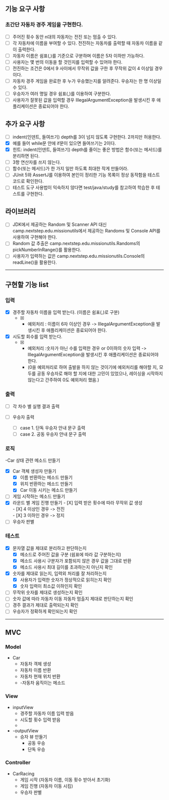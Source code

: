 ## 기능 요구 사항
### 초간단 자동차 경주 게임을 구현한다.

- [ ] 주어진 횟수 동안 n대의 자동차는 전진 또는 멈출 수 있다. <br>
- [ ] 각 자동차에 이름을 부여할 수 있다. 전진하는 자동차를 출력할 때 자동차 이름을 같이 출력한다.<br>
- [ ] 자동차 이름은 쉼표(,)를 기준으로 구분하며 이름은 5자 이하만 가능하다.<br>
- [ ] 사용자는 몇 번의 이동을 할 것인지를 입력할 수 있어야 한다.<br>
- [ ] 전진하는 조건은 0에서 9 사이에서 무작위 값을 구한 후 무작위 값이 4 이상일 경우이다.<br>
- [ ] 자동차 경주 게임을 완료한 후 누가 우승했는지를 알려준다. 우승자는 한 명 이상일 수 있다.<br>
- [ ] 우승자가 여러 명일 경우 쉼표(,)를 이용하여 구분한다.<br>
- [ ] 사용자가 잘못된 값을 입력할 경우 IllegalArgumentException을 발생시킨 후 애플리케이션은 종료되어야 한다.<br>

## 추가 요구 사항
- [ ] indent(인덴트, 들여쓰기) depth를 3이 넘지 않도록 구현한다. 2까지만 허용한다.<br>
- [X] 예를 들어 while문 안에 if문이 있으면 들여쓰기는 2이다.<br>
- [X] 힌트: indent(인덴트, 들여쓰기) depth를 줄이는 좋은 방법은 함수(또는 메서드)를 분리하면 된다.<br>
- [ ] 3항 연산자를 쓰지 않는다.<br>
- [ ] 함수(또는 메서드)가 한 가지 일만 하도록 최대한 작게 만들어라.<br>
- [ ] JUnit 5와 AssertJ를 이용하여 본인이 정리한 기능 목록이 정상 동작함을 테스트 코드로 확인한다.<br>
- [ ] 테스트 도구 사용법이 익숙하지 않다면 test/java/study를 참고하여 학습한 후 테스트를 구현한다.<br>

## 라이브러리
- [ ] JDK에서 제공하는 Random 및 Scanner API 대신 camp.nextstep.edu.missionutils에서 제공하는 Randoms 및 Console API를 사용하여 구현해야 한다.<br>
- [ ] Random 값 추출은 camp.nextstep.edu.missionutils.Randoms의 pickNumberInRange()를 활용한다.<br>
- [ ] 사용자가 입력하는 값은 camp.nextstep.edu.missionutils.Console의 readLine()을 활용한다.<br>
--------------------------------------------------------
## 구현할 기능 list
### 입력 
- [X] 경주할 자동차 이름을 입력 받는다. (이름은 쉼표(,)로 구분)<br>
    - [X] * 예외처리 : 이름이 6자 이상인 경우 ->  IllegalArgumentException을 발생시킨 후 애플리케이션은 종료되어야 한다.<br>

- [X] 시도할 회수를 입력 받는다.<br>
    - [X] * 예외처리 :숫자가 아닌 수를 입력한 경우 or 0이하의 숫자 입력 ->  IllegalArgumentException을 발생시킨 후 애플리케이션은 종료되어야 한다.<br>
      - (0을 예외처리로 하여 출발을 하지 않는 것이기에 예외처리를 해야할 지, 모두를 공동 우승자로 해야 할 지에 대한 고민이 있었으나, 레이싱을 시작하지 않는다고 간주하여 0도 예외처리 했음.)

### 출력
- [ ] 각 차수 별 실행 결과 출력<br>

- [ ] 우승자 출력<br>
    - [ ] case 1. 단독 우승자 안내 문구 출력<br>
    - [ ] case 2. 공동 우승자 안내 문구 출력<br>

### 로직
-Car 상태 관련 메소드 만들기
  - [X] Car 객체 생성자 만들기
    - [X] 이름 반환하는 메소드 만들기
    - [X] 위치 반환하는 메소드 만들기
    - [X] Car 이동 시키는 메소드 만들기
  - [ ] 게임 시작하는 메소드 만들기
  - [X] 라운드 별 게임 진행 만들기
        - [X] 입력 받은 횟수에 따라 무작위 값 생성<br>
        - [X] 4 이상인 경우 -> 전진<br>
        - [X] 3 이하인 경우 -> 정지<br>
- [ ] 우승자 판별<br>

### 테스트
- [X] 문자열 값을 제대로 분리하고 판단하는지
    - [X] 메소드로 주어진 값을 구분 (쉼표에 따라 값 구분하는지)
    - [X] 메소드 사용시 구분자가 포함되지 않은 경우 값을 그대로 반환
    - [X] 메소드 사용시 최대 길이를 초과하는지 아닌지 확인
- [X] 숫자를 제대로 읽는지, 입력외 처리를 잘 처리하는지
  - [X] 사용자가 입력한 숫자가 정상적으로 읽히는지 확인
  - [X] 숫자 입력이 최소값 이하인지 확인
- [ ] 무작위 숫자를 제대로 생성하는지 확인
- [ ] 숫자 값에 따라 자동차 이동 자동차 멈출지 제대로 판단하는지 확인
- [ ] 경주 결과가 제대로 출력되는지 확인
- [ ] 우승자가 정확하게 확인되는지 확인
----------------------------------------------------------------

## MVC

### Model
- Car 
  - 자동차 객체 생성
  - 자동차 이름 반환
  - 자동차 현재 위치 반환
  - -자동차 움직이는 메소드

### View
- inputView
  - 경주할 자동차 이름 입력 받음
  - 시도할 횟수 입력 받음
  - 
- -outputView
  - 승자 뷰 만들기 
    - 공동 우승
    - 단독 우승

### Controller
- CarRacing
  - 게임 시작 (자동차 이름, 이동 횟수 받아서 초기화)
  - 게임 진행 (자동차 이동 시킴)
  - 우승자 판별